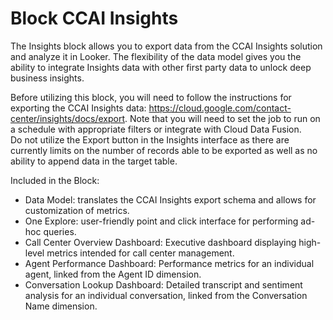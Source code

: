 # Block CCAI Insights
The Insights block allows you to export data from the CCAI Insights solution and analyze it in Looker. The flexibility of the data model gives you the ability to integrate Insights data with other first party data to unlock deep business insights. 

Before utilizing this block, you will need to follow the instructions for exporting the CCAI Insights data: https://cloud.google.com/contact-center/insights/docs/export. 
Note that you will need to set the job to run on a schedule with appropriate filters or integrate with Cloud Data Fusion.   
Do not utilize the Export button in the Insights interface as there are currently limits on the number of records able to be exported as well as no ability to append data in the target table.

Included in the Block:  
- Data Model: translates the CCAI Insights export schema and allows for customization of metrics.  
- One Explore: user-friendly point and click interface for performing ad-hoc queries.  
- Call Center Overview Dashboard: Executive dashboard displaying high-level metrics intended for call center management.  
- Agent Performance Dashboard: Performance metrics for an individual agent, linked from the Agent ID dimension.  
- Conversation Lookup Dashboard: Detailed transcript and sentiment analysis for an individual conversation, linked from the Conversation Name dimension.

